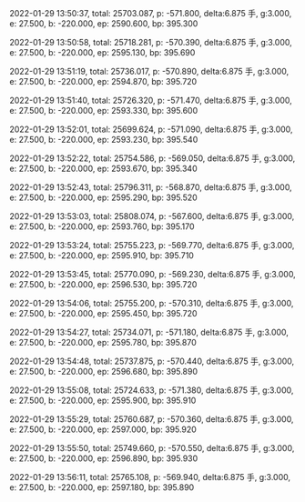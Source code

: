2022-01-29 13:50:37, total: 25703.087, p: -571.800, delta:6.875 手, g:3.000, e: 27.500, b: -220.000, ep: 2590.600, bp: 395.300

2022-01-29 13:50:58, total: 25718.281, p: -570.390, delta:6.875 手, g:3.000, e: 27.500, b: -220.000, ep: 2595.130, bp: 395.690

2022-01-29 13:51:19, total: 25736.017, p: -570.890, delta:6.875 手, g:3.000, e: 27.500, b: -220.000, ep: 2594.870, bp: 395.720

2022-01-29 13:51:40, total: 25726.320, p: -571.470, delta:6.875 手, g:3.000, e: 27.500, b: -220.000, ep: 2593.330, bp: 395.600

2022-01-29 13:52:01, total: 25699.624, p: -571.090, delta:6.875 手, g:3.000, e: 27.500, b: -220.000, ep: 2593.230, bp: 395.540

2022-01-29 13:52:22, total: 25754.586, p: -569.050, delta:6.875 手, g:3.000, e: 27.500, b: -220.000, ep: 2593.670, bp: 395.340

2022-01-29 13:52:43, total: 25796.311, p: -568.870, delta:6.875 手, g:3.000, e: 27.500, b: -220.000, ep: 2595.290, bp: 395.520

2022-01-29 13:53:03, total: 25808.074, p: -567.600, delta:6.875 手, g:3.000, e: 27.500, b: -220.000, ep: 2593.760, bp: 395.170

2022-01-29 13:53:24, total: 25755.223, p: -569.770, delta:6.875 手, g:3.000, e: 27.500, b: -220.000, ep: 2595.910, bp: 395.710

2022-01-29 13:53:45, total: 25770.090, p: -569.230, delta:6.875 手, g:3.000, e: 27.500, b: -220.000, ep: 2596.530, bp: 395.720

2022-01-29 13:54:06, total: 25755.200, p: -570.310, delta:6.875 手, g:3.000, e: 27.500, b: -220.000, ep: 2595.450, bp: 395.720

2022-01-29 13:54:27, total: 25734.071, p: -571.180, delta:6.875 手, g:3.000, e: 27.500, b: -220.000, ep: 2595.780, bp: 395.870

2022-01-29 13:54:48, total: 25737.875, p: -570.440, delta:6.875 手, g:3.000, e: 27.500, b: -220.000, ep: 2596.680, bp: 395.890

2022-01-29 13:55:08, total: 25724.633, p: -571.380, delta:6.875 手, g:3.000, e: 27.500, b: -220.000, ep: 2595.900, bp: 395.910

2022-01-29 13:55:29, total: 25760.687, p: -570.360, delta:6.875 手, g:3.000, e: 27.500, b: -220.000, ep: 2597.000, bp: 395.920

2022-01-29 13:55:50, total: 25749.660, p: -570.550, delta:6.875 手, g:3.000, e: 27.500, b: -220.000, ep: 2596.890, bp: 395.930

2022-01-29 13:56:11, total: 25765.108, p: -569.940, delta:6.875 手, g:3.000, e: 27.500, b: -220.000, ep: 2597.180, bp: 395.890